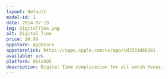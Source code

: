 ```yaml
---
layout: default
modal-id: 1
date: 2014-07-19
img: DigitalTime.png
alt: Digital Time
price: $0.99
appstore: AppStore
appstorelink: https://apps.apple.com/us/app/id1531068181
available: yes
platform: WatchOS
description: Digital Time complication for all watch faces.
---
```

